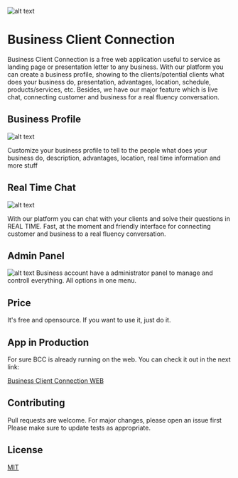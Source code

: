 ![alt text](https://i.imgur.com/QjfI7Vn.png)

# Business Client Connection
Business Client Connection is a free web application useful to service as landing page or presentation letter to any business. With our platform you can create a business profile, showing to the clients/potential clients what does your business do, presentation, advantages, location, schedule, products/services, etc. Besides, we have our major feature which is live chat, connecting customer and business for a real fluency conversation.

## Business Profile
![alt text](https://i.imgur.com/Zr98S5p.png)

Customize your business profile to tell to the people what does your business do, description, advantages, location, real time information and more stuff


## Real Time Chat 
![alt text](https://i.imgur.com/k8P1AVs.png)

With our platform you can chat with your clients and solve their questions in REAL TIME. Fast, at the moment and friendly interface for connecting customer and business to a real fluency conversation.

## Admin Panel
![alt text](https://i.imgur.com/fg4HgGc.png)
Business account have a administrator panel to manage and controll everything. All options in one menu.

## Price
It's free and opensource. If you want to use it, just do it.

## App in Production
For sure BCC is already running on the web. You can check it out in the next link:

[Business Client Connection WEB](https://businessclientconnection.netlify.app/)


## Contributing
Pull requests are welcome. For major changes, please open an issue first 
Please make sure to update tests as appropriate.

## License
[MIT](https://choosealicense.com/licenses/mit/)

